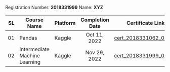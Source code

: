Registration Number: **2018331999**
Name: **XYZ**

|   SL | Course Name                   | Platform | Completion Date | Certificate Link                                                                                  |
| ---: | ----------------------------- | -------- | :-------------: | ------------------------------------------------------------------------------------------------- |
|   01 | Pandas     | Kaggle   |  Oct 11, 2022   | [cert_2018331062_01.pdf](https://www.kaggle.com/learn/certification/sumon62/pandas)           |
|   02 | Intermediate Machine Learning | Kaggle   |  Nov 29, 2022   | [cert_2018331999_02.pdf](https://www.kaggle.com/learn/certification/sumon62/intro-to-machine-learning) |
